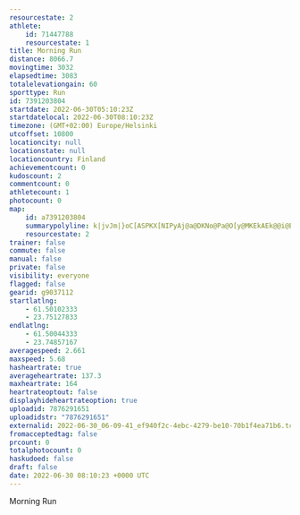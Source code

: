 ```yaml
---
resourcestate: 2
athlete:
    id: 71447788
    resourcestate: 1
title: Morning Run
distance: 8066.7
movingtime: 3032
elapsedtime: 3083
totalelevationgain: 60
sporttype: Run
id: 7391203804
startdate: 2022-06-30T05:10:23Z
startdatelocal: 2022-06-30T08:10:23Z
timezone: (GMT+02:00) Europe/Helsinki
utcoffset: 10800
locationcity: null
locationstate: null
locationcountry: Finland
achievementcount: 0
kudoscount: 2
commentcount: 0
athletecount: 1
photocount: 0
map:
    id: a7391203804
    summarypolyline: k|jvJm|}oC[ASPKX[NIPyAj@a@DKNo@Pa@O[y@MKEkAEk@@i@Em@E_BDmAQmC?i@Ry@oAoAOe@OQMm@Sk@MKq@JGCGUOSUSKAKFO^KLI|@i@dCS\y@x@CLeAjAJJ?NE`@CvA@^LNGZCd@HrANp@t@vBXFHOBg@C]_AuDe@yB?U[sAQiBMs@Ck@[iBSk@m@{EgByDa@YGO_@CoA}@Sm@My@s@i@Gi@UgA?g@Hs@I{@?{@FyCEuC@cAHqBRwBLe@RyALkA?e@GUu@m@[KU_@Ok@[uCA_@@[R_@z@_A\OL]D]AwGOkFBoCImCFmALuAA_@QgAGmADuDCk@Ia@eAg@[w@QeAi@qAKo@USqAU_AH[R_@b@MQk@J_As@KCIHMjAH|DGzBDdEEnB?|F_@lCM~AeA\m@GMMa@IIQa@_BEe@Qw@W}BMg@Co@D{AEmAi@yAU}@i@kAIw@KUy@eAO[gAqAm@g@EKUeBMa@OMIUEw@[yBAq@MYGg@?SLYLq@To@b@}@FWKeAQ[a@qAe@y@Qi@?S`@gAEg@?_@TuCBkACs@@c@Js@ZaAEaAL{@N[DqAXuAXy@B_AZc@l@e@`@}An@{Aj@e@n@y@|A_B^Ep@a@`@m@rAsC^a@t@qAp@{Ab@e@R_@^[DOZq@b@g@VOd@q@pAeAJ@l@`@v@lBb@l@v@Lv@hCb@vC\bBH|A@pEZ`CAhBV~@BXCd@On@CrAWbBOrBCjAObA?`BKhA?d@FpB@fBJ`AM~AMx@Hz@?Rc@vCAv@D|@Q|ACz@WpBTPJTATEZGxA@\IxA[|AEf@G|BO~CBdCRnACrB?tCI`DFxGFhB@bEIt@?|@LxEHbA@`BEx@QlBWnAQrC?|AMdDC|C?p@NpB?x@Fb@^bAJ~@Lp@n@`A|A|@`@t@l@lCVjBV\TCd@e@FWZq@Lc@R[\j@f@A~AaFt@_A\Uv@Hz@a@j@o@JFx@~Af@p@N`@xAF?n@H|@A\On@DZd@nAVpAp@CRHd@h@LhABpAJf@DbBErA@~BRvA@r@Pf@Cz@AbB@TJR@ZJdAF|BCXDb@Ej@@v@LV^P|ACRWPA
    resourcestate: 2
trainer: false
commute: false
manual: false
private: false
visibility: everyone
flagged: false
gearid: g9037112
startlatlng:
    - 61.50102333
    - 23.75127833
endlatlng:
    - 61.50044333
    - 23.74857167
averagespeed: 2.661
maxspeed: 5.68
hasheartrate: true
averageheartrate: 137.3
maxheartrate: 164
heartrateoptout: false
displayhideheartrateoption: true
uploadid: 7876291651
uploadidstr: "7876291651"
externalid: 2022-06-30_06-09-41_ef940f2c-4ebc-4279-be10-70b1f4ea71b6.tcx
fromacceptedtag: false
prcount: 0
totalphotocount: 0
haskudoed: false
draft: false
date: 2022-06-30 08:10:23 +0000 UTC
---
```

Morning Run